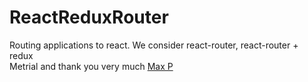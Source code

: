 # ReactReduxRouter
Routing applications to react. We consider react-router, react-router + redux<br />
Metrial and thank you very much [Max P](https://www.gitbook.com/book/maxfarseer/react-router-course-ru/details)

